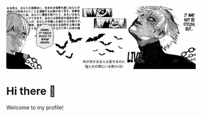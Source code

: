 ![Banner](https://raw.githubusercontent.com/ErenYea9er69/ErenYea9er69/main/banner.jpg)

# Hi there 👋
Welcome to my profile!


<!--
**ErenYea9er69/ErenYea9er69** is a ✨ _special_ ✨ repository because its `README.md` (this file) appears on your GitHub profile.

Here are some ideas to get you started:

- 🔭 I’m currently working on ...
- 🌱 I’m currently learning ...
- 👯 I’m looking to collaborate on ...
- 🤔 I’m looking for help with ...
- 💬 Ask me about ...
- 📫 How to reach me: ...
- 😄 Pronouns: ...
- ⚡ Fun fact: ...
-->


